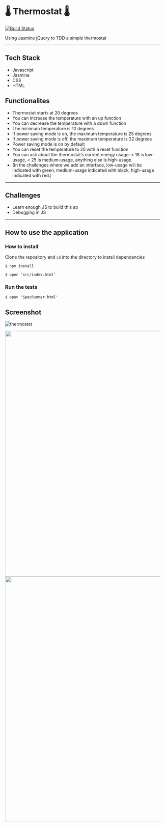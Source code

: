 # :thermometer: Thermostat :thermometer:


[![Build Status](https://travis-ci.org/petraartep/thermostat.svg?branch=master)](https://travis-ci.org/petraartep/thermostat)


Using Jasmine jQuery to TDD a simple thermostat

---


## Tech Stack

- Javascript
- Jasmine
- CSS
- HTML


## Functionalites

* Thermostat starts at 20 degrees
* You can increase the temperature with an up function
* You can decrease the temperature with a down function
* The minimum temperature is 10 degrees
* If power saving mode is on, the maximum temperature is 25 degrees
* If power saving mode is off, the maximum temperature is 32 degrees
* Power saving mode is on by default
* You can reset the temperature to 20 with a reset function
* You can ask about the thermostat’s current energy usage: < 18 is low-usage, < 25 is medium-usage, anything else is high-usage.
* (In the challenges where we add an interface, low-usage will be indicated with green, medium-usage indicated with black, high-usage indicated with red.)


---

## Challenges
- Learn enough JS to build this ap
- Debugging in JS


---
## How to use the application

### How to install


Clone the repository and `cd` into the directory to install dependencies 

``` 
$ npm install
```

```
$ open 'src/index.html'
```

### Run the tests
```
$ open 'SpecRunner.html' 
```

## Screenshot

![thermostat](https://user-images.githubusercontent.com/23095774/60382757-9e4e1a00-9a5f-11e9-83a7-4fbd65225aae.gif)


<p align = 'center'>
<img width="800" src="https://user-images.githubusercontent.com/23095774/64070790-464fb180-cc62-11e9-9071-355f5c935319.png">
<img width="800" src="https://user-images.githubusercontent.com/23095774/64070791-464fb180-cc62-11e9-96e2-f2a9a59c7aa7.png">
</p>